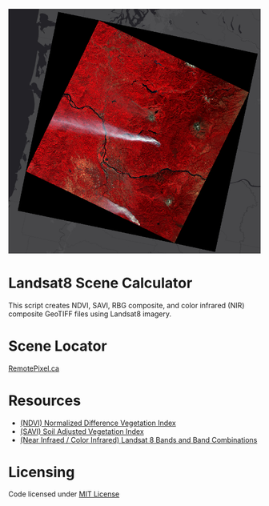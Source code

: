 ![NIR](https://github.com/AbnormalDistributions/landsat8_scene_calculator/blob/main/NIR.png)

# Landsat8 Scene Calculator
This script creates NDVI, SAVI, RBG composite, and color infrared (NIR) composite GeoTIFF files using Landsat8 imagery.

# Scene Locator
[RemotePixel.ca](https://search.remotepixel.ca)

# Resources
* [(NDVI) Normalized Difference Vegetation Index ](https://www.usgs.gov/core-science-systems/nli/landsat/landsat-normalized-difference-vegetation-index)
* [(SAVI) Soil Adjusted Vegetation Index](https://www.usgs.gov/core-science-systems/nli/landsat/landsat-soil-adjusted-vegetation-index)
* [(Near Infraed / Color Infrared) Landsat 8 Bands and Band Combinations](https://gisgeography.com/landsat-8-bands-combinations/)

# Licensing
Code licensed under [MIT License](http://opensource.org/licenses/mit-license.html)
